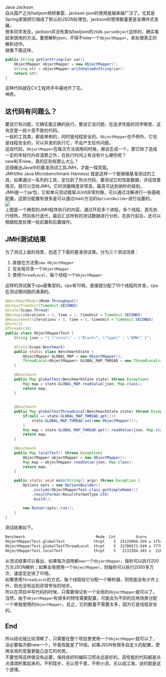 Java Jackson<br />自从国产之光fastjson频频暴雷，jackson json的使用是越来越广泛了。尤其是Spring家族把它搞成了默认的JSON处理包，jackson的使用数量更是呈爆炸式发展。<br />很多同学发现，jackson并没有类似fastjson的`JSON.parseObject`这样的，确实看起来很快的方法。要想解析json，不得不new一个`ObjectMapper`，来处理真正的解析动作。<br />就像下面这样。
```java
public String getCarString(Car car){
    ObjectMapper objectMapper = new ObjectMapper();
    String str = objectMapper.writeValueAsString(car);
    return str;
}
```
这种代码就在CV工程师手中遍地开了花。<br />神奇。
<a name="B3AAm"></a>
## 这代码有问题么？
要说它有问题，它确实能正确的执行。要说它没问题，在追求性能的同学眼里，这肯定是一段十恶不赦的代码。<br />一般的工具类，都是单例的，同时是线程安全的。`ObjectMapper`也不例外，它也是线程安全的，可以并发的执行它，不会产生任何问题。<br />这段代码，`ObjectMapper`在每次方法调用的时候，都会生成一个。那它除了造成一定的年轻代内存浪费之外，在执行时间上有没有什么硬伤呢？<br />new和不new，真的区别有那么大么？<br />这得搬出Java中的基准测试工具JMH，才能一探究竟。<br />JMH(the Java Microbenchmark Harness) 就是这样一个能够做基准测试的工具。如果通过一系列的工具，定位到了热点代码，要测试它的性能数据，评估改善情况，就可以交给JMH。它的测量精度非常高，最高可达到纳秒的级别。<br />JMH是一个jar包，它和单元测试框架JUnit非常的像，可以通过注解进行一些基础配置。这部分配置有很多是可以通过main方法的`OptionsBuilder`进行设置的。<br />![](https://cdn.nlark.com/yuque/0/2022/png/396745/1650936895743-d8adb91c-c346-4c06-bb8d-f7fcec0845ae.png#averageHue=%2357635b&clientId=u2d365b86-e4ad-4&from=paste&id=u07b02bb0&originHeight=506&originWidth=834&originalType=url&ratio=1&rotation=0&showTitle=false&status=done&style=none&taskId=u6faa98c2-0ae3-4aa3-8614-b32ceb4e0b4&title=)<br />上图是一个典型的JMH程序执行的内容。通过开启多个进程，多个线程，首先执行预热，然后执行迭代，最后汇总所有的测试数据进行分析。在执行前后，还可以根据粒度处理一些前置和后置操作。
<a name="PMgwx"></a>
## JMH测试结果
为了测试上面的场景，创造了下面的基准测试类。分为三个测试场景：

1. 直接在方法里`new ObjectMapper`
2. 在全局共享一个`ObjectMapper`
3. 使用`ThreadLocal`，每个线程一个`ObjectMapper`

这样的测试属于cpu密集型的。cpu有10核，直接就分配了10个线程的并发，cpu在测试期间跑的满满的。
```java
@BenchmarkMode({Mode.Throughput})
@OutputTimeUnit(TimeUnit.SECONDS)
@State(Scope.Thread)
@Warmup(iterations = 5, time = 1, timeUnit = TimeUnit.SECONDS)
@Measurement(iterations = 5, time = 1, timeUnit = TimeUnit.SECONDS)
@Fork(1)
@Threads(10)
public class ObjectMapperTest {
	String json = "{ \"color\" : \"Black\", \"type\" : \"BMW\" }";
	
	@State(Scope.Benchmark)
	public static class BenchmarkState {
		ObjectMapper GLOBAL_MAP = new ObjectMapper();
		ThreadLocal<ObjectMapper> GLOBAL_MAP_THREAD = new ThreadLocal<>();
	}
	
	@Benchmark
	public Map globalTest(BenchmarkState state) throws Exception{
		Map map = state.GLOBAL_MAP.readValue(json, Map.class);
		return map;
	}
	
	
	@Benchmark
	public Map globalTestThreadLocal(BenchmarkState state) throws Exception{
		if(null == state.GLOBAL_MAP_THREAD.get()){
			state.GLOBAL_MAP_THREAD.set(new ObjectMapper());
		}
		Map map = state.GLOBAL_MAP_THREAD.get().readValue(json, Map.class);
		return map;
	}
	
	@Benchmark
	public Map localTest() throws Exception{
		ObjectMapper objectMapper = new ObjectMapper();
		Map map = objectMapper.readValue(json, Map.class);
		return map;
	}
	
	public static void main(String[] args) throws Exception {
		Options opts = new OptionsBuilder()
			.include(ObjectMapperTest.class.getSimpleName())
			.resultFormat(ResultFormatType.CSV)
			.build();
		
		new Runner(opts).run();
	}
}
```
测试结果如下。
```bash
Benchmark                                Mode  Cnt         Score         Error  Units
ObjectMapperTest.globalTest             thrpt    5  25125094.559 ± 1754308.010  ops/s
ObjectMapperTest.globalTestThreadLocal  thrpt    5  31780573.549 ± 7779240.155  ops/s
ObjectMapperTest.localTest              thrpt    5   2131394.345 ±  216974.682  ops/s
```
从测试结果可以看出，如果每次调用都`new`一个`ObjectMapper`，每秒可以执行200万次JSON解析；如果全局使用一个`ObjectMapper`，则每秒可以执行2000多万次，速度足足快了10倍。<br />如果使用`ThreadLocal`的方式，每个线程给它分配一个解析器，则性能会有少许上升，但也没有达到非常夸张的地步。<br />所以在项目中写代码的时候，只需要保证有一个全局的`ObjectMapper`就可以了。<br />当然，由于`ObjectMapper`有很多的特性需要配置，可能会为不同的应用场景分配一个单独使用的`ObjectMapper`。总之，它的数量不需要太多，因为它是线程安全的。
<a name="WnN7Z"></a>
## End
所以结论就比较清晰了，只需要在整个项目里使用一个`ObjectMapper`就可以了，没必要每次都new一个，毕竟性能差了10倍。如果JSON有很多自定义的配置，使用全局的变量更能凸显它的优势。<br />不要觉得这样做没有必要，保持良好的编码习惯永远是好的。高性能的代码都是点点滴滴积累起来的。不积跬步，无以至千里。不积小流，无以成江海，说的就是这个道理。
